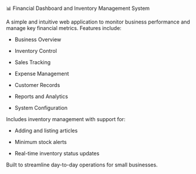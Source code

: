 📊 Financial Dashboard and Inventory Management System

A simple and intuitive web application to monitor business performance and manage key financial metrics. Features include:

  - Business Overview

  - Inventory Control

  - Sales Tracking

  - Expense Management

  - Customer Records

  - Reports and Analytics

  - System Configuration

Includes inventory management with support for:

  - Adding and listing articles

  - Minimum stock alerts

  - Real-time inventory status updates

Built to streamline day-to-day operations for small businesses.
